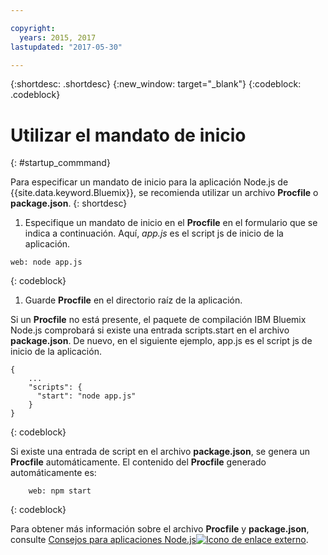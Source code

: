 ```yaml
---

copyright:
  years: 2015, 2017
lastupdated: "2017-05-30"

---
```


{:shortdesc: .shortdesc}
{:new_window: target="_blank"}
{:codeblock: .codeblock}


# Utilizar el mandato de inicio
{: #startup_commmand}

Para especificar un mandato de inicio para la aplicación Node.js de {{site.data.keyword.Bluemix}}, se recomienda utilizar un archivo **Procfile** o **package.json**.
{: shortdesc}

1. Especifique un mandato de inicio en el **Procfile** en el formulario que se indica a continuación. Aquí, _app.js_ es el script js de inicio de la aplicación.
```
web: node app.js
```
{: codeblock}

1. Guarde **Procfile** en el directorio raíz de la aplicación.

Si un **Procfile** no está presente, el paquete de compilación IBM Bluemix Node.js comprobará si existe una entrada scripts.start en el archivo **package.json**. De nuevo, en el siguiente ejemplo, app.js es el script js de inicio de la aplicación.
```
{
    ...   
    "scripts": {
      "start": "node app.js"
    }
}
```
{: codeblock}

Si existe una entrada de script en el archivo **package.json**, se genera un
**Procfile** automáticamente. El contenido del **Procfile** generado automáticamente es:
```
    web: npm start
```
{: codeblock}

Para obtener más información sobre el archivo **Procfile** y **package.json**, consulte [Consejos para aplicaciones Node.js![Icono de enlace externo](../../icons/launch-glyph.svg "Icono de enlace externo")](https://docs.cloudfoundry.org/buildpacks/node/node-tips.html).
